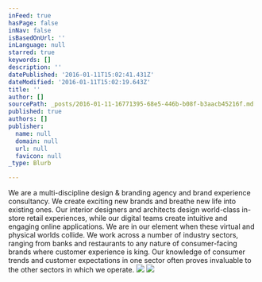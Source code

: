 ```yaml
---
inFeed: true
hasPage: false
inNav: false
isBasedOnUrl: ''
inLanguage: null
starred: true
keywords: []
description: ''
datePublished: '2016-01-11T15:02:41.431Z'
dateModified: '2016-01-11T15:02:19.643Z'
title: ''
author: []
sourcePath: _posts/2016-01-11-16771395-68e5-446b-b08f-b3aacb45216f.md
published: true
authors: []
publisher:
  name: null
  domain: null
  url: null
  favicon: null
_type: Blurb

---
```

We are a multi-discipline design & branding agency and brand experience consultancy. We create exciting new brands and breathe new life into existing ones. Our interior designers and architects design world-class in-store retail experiences, while our digital teams create intuitive and engaging online applications. We are in our element when these virtual and physical worlds collide. We work across a number of industry sectors, ranging from banks and restaurants to any nature of consumer-facing brands where customer experience is king. Our knowledge of consumer trends and customer expectations in one sector often proves invaluable to the other sectors in which we operate.
![](https://the-grid-user-content.s3-us-west-2.amazonaws.com/e22f9f1d-b328-4e36-8bee-00ce0bc5bd42.jpg)
![](https://the-grid-user-content.s3-us-west-2.amazonaws.com/c96be206-df2c-4fab-98cd-5ec914bd46c8.jpg)